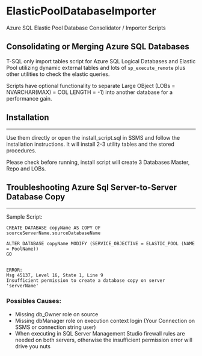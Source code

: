 # ElasticPoolDatabaseImporter
Azure SQL Elastic Pool Database Consolidator / Importer Scripts


Consolidating or Merging Azure SQL Databases
---------------------------------------------------------------

T-SQL only import tables script for Azure SQL Logical Databases and Elastic Pool utilizing 
dynamic external tables and lots of `sp_execute_remote` plus other utilities to check the elastic queries. 


Scripts have optional functionality to separate Large OBject (LOBs = NVARCHAR(MAX) = COL LENGTH = -1)
into another database for a performance gain. 



## Installation
--------------------------------------------------------------
Use them directly or open the install_script.sql in SSMS and follow the installation instructions. 
It will install 2-3 utility tables and the stored procedures.

Please check before running, install script will create 3 Databases Master, Repo and LOBs. 



## Troubleshooting Azure Sql Server-to-Server Database Copy
---------------------------------------------------------------

Sample Script: 

```
CREATE DATABASE copyName AS COPY OF sourceServerName.sourceDatabaseName 

ALTER DATABASE copyName MODIFY (SERVICE_OBJECTIVE = ELASTIC_POOL (NAME = PoolName))
GO


ERROR: 
Msg 45137, Level 16, State 1, Line 9
Insufficient permission to create a database copy on server 'serverName'
```

### Possibles Causes: 
* Missing db_Owner role on source 
* Missing dbManager role on execution context login (Your Connection on SSMS or connection string user)
* When executing in SQL Server Management Studio firewall rules are needed on both servers, otherwise 
  the insufficient permission error will drive you nuts



